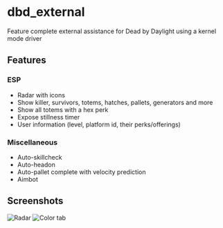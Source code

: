 # dbd_external
Feature complete external assistance for Dead by Daylight using a kernel mode driver

## Features
### ESP
* Radar with icons
* Show killer, survivors, totems, hatches, pallets, generators and more
* Show all totems with a hex perk
* Expose stillness timer
* User information (level, platform id, their perks/offerings)

### Miscellaneous
* Auto-skillcheck
* Auto-headon
* Auto-pallet complete with velocity prediction
* Aimbot 

## Screenshots
![Radar](https://i.imgur.com/JAQqJsZ.png)
![Color tab](https://i.imgur.com/oKG1uwa.png)
